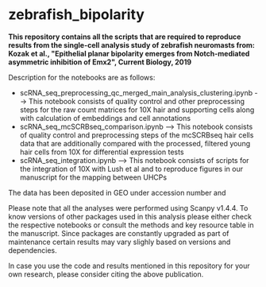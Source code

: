# zebrafish_bipolarity

**This repository contains all the scripts that are required to reproduce results from the single-cell analysis study of zebrafish neuromasts from:
Kozak et al., "Epithelial planar bipolarity emerges from Notch-mediated asymmetric inhibition of Emx2", Current Biology, 2019**

Description for the notebooks are as follows:

- scRNA_seq_preprocessing_qc_merged_main_analysis_clustering.ipynb --> This notebook consists of quality control and other preprocessing steps for the raw count matrices for 10X hair and supporting cells along with calculation of embeddings and cell annotations
- scRNA_seq_mcSCRBseq_comparison.ipynb --> This notebook consists of quality control and preprocessing steps of the mcSCRBseq hair cells data that are additionally compared with the processed, filtered young hair cells from 10X for differential expression tests
- scRNA_seq_integration.ipynb --> This notebook consists of scripts for the integration of 10X with Lush et al and to reproduce figures in our manuscript for the mapping between UHCPs

The data has been deposited in GEO under accession number and 

Please note that all the analyses were performed using Scanpy v1.4.4. To know versions of other packages used in this analysis please either check the respective notebooks or consult the methods and key resource table in the manuscript. Since packages are constantly upgraded as part of maintenance certain results may vary slighly based on versions and dependencies.

In case you use the code and results mentioned in this repository for your own research, please consider citing the above publication.
